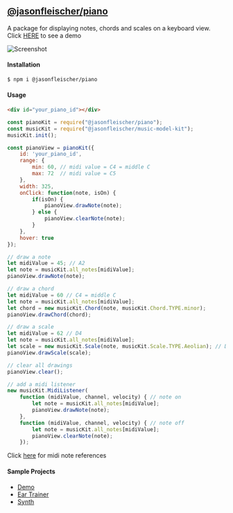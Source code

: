 ## [@jasonfleischer/piano](https://www.npmjs.com/package/@jasonfleischer/piano)

A package for displaying notes, chords and scales on a keyboard view. Click [HERE](https://jasonfleischer.github.io/npm-piano-demo/) to see a demo

![Screenshot](https://jasonfleischer.github.io/npm-piano-demo/screenshot/screen.png "Screenshot")

#### Installation
```bash
$ npm i @jasonfleischer/piano
```

#### Usage
``` html
<div id="your_piano_id"></div>
```

``` javascript
const pianoKit = require("@jasonfleischer/piano");
const musicKit = require("@jasonfleischer/music-model-kit");
musicKit.init();

const pianoView = pianoKit({
	id: 'your_piano_id',
	range: {
		min: 60, // midi value = C4 = middle C
		max: 72  // midi value = C5
	},
	width: 325,
	onClick: function(note, isOn) {
		if(isOn) {
			pianoView.drawNote(note);
		} else {
			pianoView.clearNote(note);
		}
	},
	hover: true
});

// draw a note
let midiValue = 45; // A2
let note = musicKit.all_notes[midiValue];
pianoView.drawNote(note);

// draw a chord
let midiValue = 60 // C4 = middle C
let note = musicKit.all_notes[midiValue];
let chord = new musicKit.Chord(note, musicKit.Chord.TYPE.minor);
pianoView.drawChord(chord);

// draw a scale
let midiValue = 62 // D4
let note = musicKit.all_notes[midiValue];
let scale = new musicKit.Scale(note, musicKit.Scale.TYPE.Aeolian); // Dm scale
pianoView.drawScale(scale);

// clear all drawings
pianoView.clear();

// add a midi listener
new musicKit.MidiListener(
	function (midiValue, channel, velocity) { // note on
		let note = musicKit.all_notes[midiValue];
		pianoView.drawNote(note);
	},
	function (midiValue, channel, velocity) { // note off
		let note = musicKit.all_notes[midiValue];
		pianoView.clearNote(note);
	});

```

Click [here](https://jasonfleischer.github.io/npm-piano-demo/screenshot/notes.jpg) for midi note references 

#### Sample Projects

- [Demo](https://jasonfleischer.github.io/npm-piano-demo/)
- [Ear Trainer](https://jasonfleischer.github.io/eartrainer/)
- [Synth](https://jasonfleischer.github.io/synth/)
